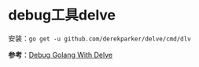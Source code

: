 # debug工具delve

安装：`go get -u github.com/derekparker/delve/cmd/dlv`

**参考**：[Debug Golang With Delve](https://www.jianshu.com/p/0d6003a07cfa)